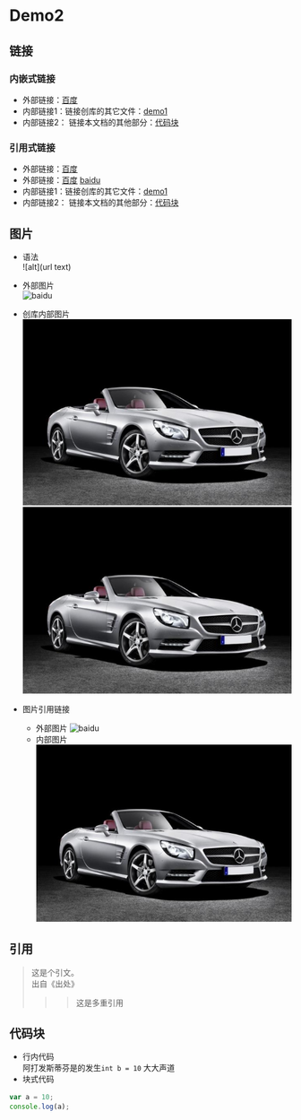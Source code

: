 # Demo2
## 链接
### 内嵌式链接
- 外部链接：[百度](http://www.baidu.com)
- 内部链接1：链接创库的其它文件：[demo1](demo1.md)
- 内部链接2： 链接本文档的其他部分：[代码块](demo2.md#代码块-demo)

### 引用式链接
- 外部链接：[百度]
- 外部链接：[百度] [baidu]
- 内部链接1：链接创库的其它文件：[demo1]
- 内部链接2： 链接本文档的其他部分：[代码块]

## 图片
- 语法  
    ![alt](url text)  
- 外部图片  
![baidu](https://www.baidu.com/img/bd_logo1.png  "百度网站")  
- 创库内部图片  
![](images/汽车.jpg)
![汽车](images/汽车.jpg  "car")

- 图片引用链接 
  - 外部图片
![baidu][baidu_logo]
  - 内部图片 
![][汽车]
## 引用
> 这是个引文。  
                                         出自《出处》
>>> 这是多重引用


## 代码块
- 行内代码  
阿打发斯蒂芬是的发生`int b = 10` 大大声道  
- 块式代码

```javascript
var a = 10;  
console.log(a);  
```



<!--- 下面是本文档中的链接 -->
[百度]:http://www.baidu.com
[baidu]: http://www.baidu.com
[demo1]: demo1.md
[代码块]: demo2.md#代码块-demo
[baidu_logo]: https://www.baidu.com/img/bd_logo1.png
[汽车]: images/汽车.jpg "汽车"
